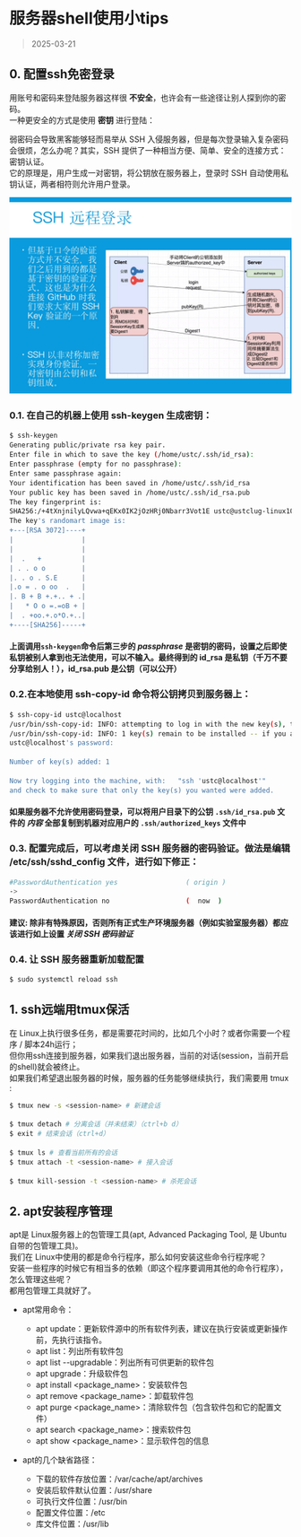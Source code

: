 # 服务器shell使用小tips

> 2025-03-21

## 0. 配置ssh免密登录
用账号和密码来登陆服务器这样很 **不安全**，也许会有一些途径让别人探到你的密码。  
一种更安全的方式是使用 **密钥** 进行登陆：

弱密码会导致黑客能够轻而易举从 SSH 入侵服务器，但是每次登录输入复杂密码会很烦，怎么办呢？其实，SSH 提供了一种相当方便、简单、安全的连接方式：密钥认证。  
它的原理是，用户生成一对密钥，将公钥放在服务器上，登录时 SSH 自动使用私钥认证，两者相符则允许用户登录。

![ssh密钥登录](./img/ssh.jpg)

### 0.1. 在自己的机器上使用 ssh-keygen 生成密钥：
```Bash
$ ssh-keygen
Generating public/private rsa key pair.
Enter file in which to save the key (/home/ustc/.ssh/id_rsa):
Enter passphrase (empty for no passphrase):
Enter same passphrase again:
Your identification has been saved in /home/ustc/.ssh/id_rsa
Your public key has been saved in /home/ustc/.ssh/id_rsa.pub
The key fingerprint is:
SHA256:/+4tXnjnilyLQvwa+qEKx0IK2jOzHRj0Nbarr3Vot1E ustc@ustclug-linux101
The key's randomart image is:
+---[RSA 3072]----+
|                 |
|                 |
|  .   +          |
| . . o o         |
|. . o . S.E      |
|.o = . o oo  .   |
|. B + B +.+.. + .|
|   * O o =.=oB + |
|  . +oo.+.o*O.+..|
+----[SHA256]-----+
```
#### 上面调用`ssh-keygen`命令后第三步的 *passphrase* 是密钥的密码，设置之后即使私钥被别人拿到也无法使用，可以不输入。最终得到的 id_rsa 是私钥（千万不要分享给别人！），id_rsa.pub 是公钥（可以公开）

### 0.2.在本地使用 ssh-copy-id 命令将公钥拷贝到服务器上：
```Bash
$ ssh-copy-id ustc@localhost
/usr/bin/ssh-copy-id: INFO: attempting to log in with the new key(s), to filter out any that are already installed
/usr/bin/ssh-copy-id: INFO: 1 key(s) remain to be installed -- if you are prompted now it is to install the new keys
ustc@localhost's password:

Number of key(s) added: 1

Now try logging into the machine, with:   "ssh 'ustc@localhost'"
and check to make sure that only the key(s) you wanted were added.
```

#### 如果服务器不允许使用密码登录，可以将用户目录下的公钥 `.ssh/id_rsa.pub` 文件的 *内容* 全部复制到机器对应用户的 `.ssh/authorized_keys` 文件中

### 0.3. 配置完成后，可以考虑关闭 SSH 服务器的密码验证。做法是编辑 /etc/ssh/sshd_config 文件，进行如下修正：
```Bash
#PasswordAuthentication yes                 ( origin )
->
PasswordAuthentication no                   (  now  )
```
#### 建议: 除非有特殊原因，否则所有正式生产环境服务器（例如实验室服务器）都应该进行如上设置 *关闭 SSH 密码验证*

### 0.4. 让 SSH 服务器重新加载配置
```Bash
$ sudo systemctl reload ssh
```

## 1. ssh远端用tmux保活
在 Linux上执行很多任务，都是需要花时间的，比如几个小时？或者你需要一个程序 / 脚本24h运行；  
但你用ssh连接到服务器，如果我们退出服务器，当前的对话(session，当前开启的shell)就会被终止。  
如果我们希望退出服务器的时候，服务器的任务能够继续执行，我们需要用 tmux :

```bash
$ tmux new -s <session-name> # 新建会话

$ tmux detach # 分离会话（并未结束）（ctrl+b d）
$ exit # 结束会话（ctrl+d）

$ tmux ls # 查看当前所有的会话
$ tmux attach -t <session-name> # 接入会话

$ tmux kill-session -t <session-name> # 杀死会话
```

## 2. apt安装程序管理
apt是 Linux服务器上的包管理工具(apt, Advanced Packaging Tool, 是 Ubuntu 自带的包管理工具)。  
我们在 Linux中使用的都是命令行程序，那么如何安装这些命令行程序呢？  
安装一些程序的时候它有相当多的依赖（即这个程序要调用其他的命令行程序），怎么管理这些呢？  
都用包管理工具就好了。  

- apt常用命令：
  - apt update：更新软件源中的所有软件列表，建议在执行安装或更新操作前，先执行该指令。
  - apt list：列出所有软件包
  - apt list --upgradable：列出所有可供更新的软件包
  - apt upgrade：升级软件包
  - apt install <package_name>：安装软件包
  - apt remove <package_name>：卸载软件包
  - apt purge <package_name>：清除软件包（包含软件包和它的配置文件）
  - apt search <package_name>：搜索软件包
  - apt show <package_name>：显示软件包的信息

- apt的几个缺省路径：
  - 下载的软件存放位置：/var/cache/apt/archives
  - 安装后软件默认位置：/usr/share
  - 可执行文件位置：/usr/bin
  - 配置文件位置：/etc
  - 库文件位置：/usr/lib
